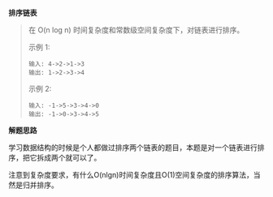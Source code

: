 **排序链表**

> 在 O(n log n) 时间复杂度和常数级空间复杂度下，对链表进行排序。
>
> 示例 1:
>
> ```
> 输入: 4->2->1->3
> 输出: 1->2->3->4
> ```
>
> 示例 2:
>
> ```
> 输入: -1->5->3->4->0
> 输出: -1->0->3->4->5
> ```



**解题思路**

学习数据结构的时候是个人都做过排序两个链表的题目，本题是对一个链表进行排序，把它拆成两个就可以了。

注意到复杂度要求，有什么O(nlgn)时间复杂度且O(1)空间复杂度的排序算法，当然是归并排序。